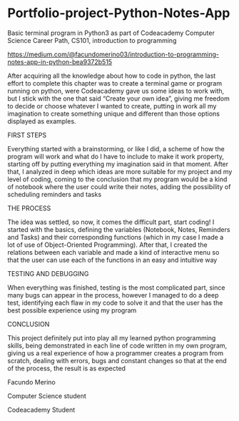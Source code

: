 # Portfolio-project-Python-Notes-App
Basic terminal program in Python3 as part of Codeacademy Computer Science Career Path, CS101, introduction to programming

https://medium.com/@facundomerino03/introduction-to-programming-notes-app-in-python-bea9372b515

After acquiring all the knowledge about how to code in python, the last effort to complete this chapter was to create a terminal game or program running on python, were Codeacademy gave us some ideas to work with, but I stick with the one that said “Create your own idea”, giving me freedom to decide or choose whatever I wanted to create, putting in work all my imagination to create something unique and different than those options displayed as examples.

FIRST STEPS

Everything started with a brainstorming, or like I did, a scheme of how the program will work and what do I have to include to make it work property, starting off by putting everything my imagination said in that moment. After that, I analyzed in deep which ideas are more suitable for my project and my level of coding, coming to the conclusion that my program would be a kind of notebook where the user could write their notes, adding the possibility of scheduling reminders and tasks

THE PROCESS

The idea was settled, so now, it comes the difficult part, start coding!
I started with the basics, defining the variables (Notebook, Notes, Reminders and Tasks) and their corresponding functions (which in my case I made a lot of use of Object-Oriented Programming). After that, I created the relations between each variable and made a kind of interactive menu so that the user can use each of the functions in an easy and intuitive way

TESTING AND DEBUGGING

When everything was finished, testing is the most complicated part, since many bugs can appear in the process, however I managed to do a deep test, identifying each flaw in my code to solve it and that the user has the best possible experience using my program

CONCLUSION

This project definitely put into play all my learned python programming skills, being demonstrated in each line of code written in my own program, giving us a real experience of how a programmer creates a program from scratch, dealing with errors, bugs and constant changes so that at the end of the process, the result is as expected

Facundo Merino

Computer Science student

Codeacademy Student

